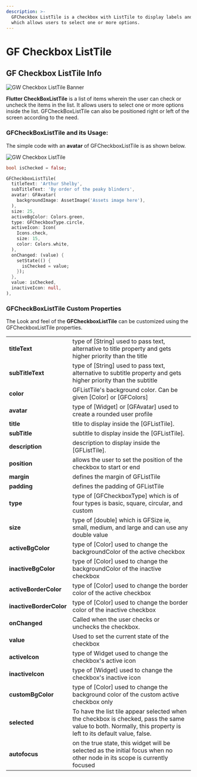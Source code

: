 ```yaml
---
description: >-
  GFCheckbox ListTile is a checkbox with ListTile to display labels and avatar,
  which allows users to select one or more options.
---
```


# GF Checkbox ListTile

## GF Checkbox ListTile Info

![GW Checkbox ListTile Banner](https://ik.imagekit.io/ionicfirebaseapp/getwidget/docs/tr:w-800,f-auto/Docs_banner-Checkbox_list_tile_2x_C8edTv6HW.png)

**Flutter CheckBoxListTile** is a list of items wherein the user can check or uncheck the items in the list. It allows users to select one or more options inside the list. GFCheckBoxListTile can also be positioned right or left of the screen according to the need.

### GFCheckBoxListTile and its Usage:

The simple code with an **avatar** of GFCheckboxListTile is as shown below.

![GW Checkbox ListTile](https://ik.imagekit.io/ionicfirebaseapp/getwidget/docs/tr:w-800,f-auto/Checkbox_list_tile_3x_pjFO-T5_W.png)

```dart
bool isChecked = false;

GFCheckboxListTile(
  titleText: 'Arthur Shelby',
  subTitleText: 'By order of the peaky blinders',
  avatar: GFAvatar(
    backgroundImage: AssetImage('Assets image here'),
  ),
  size: 25,
  activeBgColor: Colors.green,
  type: GFCheckboxType.circle,
  activeIcon: Icon(
    Icons.check,
    size: 15,
    color: Colors.white,
  ),
  onChanged: (value) {
    setState(() {
      isChecked = value;
    });
  },
  value: isChecked,
  inactiveIcon: null,
),
```

### **GFCheckBoxListTile** Custom Properties

The Look and feel of the **GFCheckboxListTile** can be customized using the GFCheckboxListTile properties.

|  |  |
| :--- | :--- |
| **titleText** | type of \[String\] used to pass text, alternative to title property and gets higher priority than the title |
| **subTitleText** | type of \[String\] used to pass text, alternative to subtitle property and gets higher priority than the subtitle |
| **color** | GFListTile's background color. Can be given \[Color\] or \[GFColors\] |
| **avatar** | type of \[Widget\] or \[GFAvatar\] used to create a rounded user profile |
| **title** | title to display inside the \[GFListTile\].  |
| **subTitle** | subtitle to display inside the \[GFListTile\].  |
| **description** | description to display inside the \[GFListTile\].  |
| **position** | allows the user to set the position of the checkbox to start or end |
| **margin** | defines the margin of GFListTile |
| **padding** | defines the padding of GFListTile |
| **type** | type of \[GFCheckboxType\] which is of four types is basic, square, circular, and custom |
| **size** | type of \[double\] which is GFSize ie, small, medium, and large and can use any double value |
| **activeBgColor** | type of \[Color\] used to change the backgroundColor of the active checkbox |
| **inactiveBgColor** | type of \[Color\] used to change the backgroundColor of the inactive checkbox |
| **activeBorderColor** | type of \[Color\] used to change the border color of the active checkbox |
| **inactiveBorderColor** | type of \[Color\] used to change the border color of the inactive checkbox |
| **onChanged** | Called when the user checks or unchecks the checkbox. |
| **value** | Used to set the current state of the checkbox |
| **activeIcon** | type of Widget used to change the  checkbox's active icon |
| **inactiveIcon** | type of \[Widget\] used to change the  checkbox's inactive icon |
| **customBgColor** | type of \[Color\] used to change the background color of the custom active  checkbox only |
| **selected** | To have the list tile appear selected when the checkbox is checked, pass the same value to both. Normally, this property is left to its default value, false. |
| **autofocus** | on the true state,  this widget will be selected as the initial focus when no other node in its scope is currently focused |


